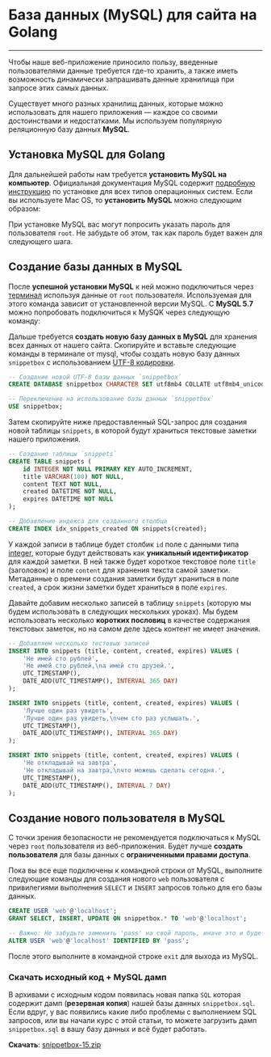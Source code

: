 # База данных (MySQL) для сайта на Golang

---
Чтобы наше веб-приложение приносило пользу, введенные пользователями данные требуется где-то хранить, а также иметь возможность динамически запрашивать данные хранилища при запросе этих самых данных.

Существует много разных хранилищ данных, которые можно использовать для нашего приложения — каждое со своими достоинствами и недостатками. Мы используем популярную реляционную базу данных **MySQL**.

## Установка MySQL для Golang

Для дальнейшей работы нам требуется **установить MySQL на компьютер**. Официальная документация MySQL содержит [подробную инструкцию](https://dev.mysql.com/doc/refman/5.7/en/installing.html) по установке для всех типов операционных систем. Если вы используете Mac OS, то **установить MySQL** можно следующим образом:

При установке MySQL вас могут попросить указать пароль для пользователя `root`. Не забудьте об этом, так как пароль будет важен для следующего шага.

## Создание базы данных в MySQL

После **успешной установки MySQL** к ней можно подключиться через [терминал](https://golangs.org/managing-configuration-settings "запуск приложения в терминале") используя данные от `root` пользователя. Используемая для этого команда зависит от установленной версии MySQL. С **MySQL 5.7** можно попробовать подключиться к MySQK через следующую команду:

Дальше требуется **создать новую базу данных в MySQL** для хранения всех данных от нашего сайта. Скопируйте и вставьте следующие команды в терминале от mysql, чтобы создать новую базу данных `snippetbox` с использованием [UTF-8 кодировки](https://golangs.org/kodirovka-zamena "меняем кодировку в golang").

```sql
-- Создание новой UTF-8 базы данных `snippetbox`
CREATE DATABASE snippetbox CHARACTER SET utf8mb4 COLLATE utf8mb4_unicode_ci;

-- Переключение на использование базы данных `snippetbox`
USE snippetbox;
```
Затем скопируйте ниже предоставленный SQL-запрос для создания новой таблицы `snippets`, в которой будут храниться текстовые заметки нашего приложения.

```sql
-- Создание таблицы `snippets`
CREATE TABLE snippets (
    id INTEGER NOT NULL PRIMARY KEY AUTO_INCREMENT,
    title VARCHAR(100) NOT NULL,
    content TEXT NOT NULL,
    created DATETIME NOT NULL,
    expires DATETIME NOT NULL
);

-- Добавление индекса для созданного столбца
CREATE INDEX idx_snippets_created ON snippets(created);
```
У каждой записи в таблице будет столбик `id` поле с данными типа [integer](https://golangs.org/integer "integer golang"), которые будут действовать как **уникальный идентификатор** для каждой заметки. В ней также будет короткое текстовое поле `title` (заголовок) и поле `content` для хранения текста самой заметки. Метаданные о времени создания заметки будут храниться в поле `created`, а срок жизни заметки будет храниться в поле `expires`.

Давайте добавим несколько записей в таблицу `snippets` (которую мы будем использовать в следующих нескольких уроках). Мы будем использовать несколько **коротких пословиц** в качестве содержания текстовых заметок, но на самом деле здесь контент не имеет значения.

```sql
-- Добавляем несколько тестовых записей
INSERT INTO snippets (title, content, created, expires) VALUES (
    'Не имей сто рублей',
    'Не имей сто рублей,\nа имей сто друзей.',
    UTC_TIMESTAMP(),
    DATE_ADD(UTC_TIMESTAMP(), INTERVAL 365 DAY)
);

INSERT INTO snippets (title, content, created, expires) VALUES (
    'Лучше один раз увидеть',
    'Лучше один раз увидеть,\nчем сто раз услышать.',
    UTC_TIMESTAMP(),
    DATE_ADD(UTC_TIMESTAMP(), INTERVAL 365 DAY)
);

INSERT INTO snippets (title, content, created, expires) VALUES (
    'Не откладывай на завтра',
    'Не откладывай на завтра,\nчто можешь сделать сегодня.',
    UTC_TIMESTAMP(),
    DATE_ADD(UTC_TIMESTAMP(), INTERVAL 7 DAY)
);
```
## Создание нового пользователя в MySQL

С точки зрения безопасности не рекомендуется подключаться к MySQL через `root` пользователя из веб-приложения. Будет лучше **создать пользователя** для базы данных с **ограниченными правами доступа**.

Пока вы все еще подключены к командной строки от MySQL, выполните следующие команды для создания нового `web` пользователя с привилегиями выполнения `SELECT` и `INSERT` запросов только для его базы данных.

```sql
CREATE USER 'web'@'localhost';
GRANT SELECT, INSERT, UPDATE ON snippetbox.* TO 'web'@'localhost';

-- Важно: Не забудьте заменить 'pass' на свой пароль, иначе это и будет паролем.
ALTER USER 'web'@'localhost' IDENTIFIED BY 'pass';
```
После этого выполните в командной строке `exit` для выхода из MySQL.


### Скачать исходный код + MySQL дамп

В архивами с исходным кодом появилась новая папка `SQL` которая содержит дамп (**резервная копия**) нашей базы данных `snippetbox.sql`. Если вдруг, у вас появились какие либо проблемы с выполнением SQL запросов, или вы начали курс с этой статьи, то можете загрузить дамп `snippetbox.sql` в вашу базу данных и всё будет работать.

**Скачать**: [snippetbox-15.zip](https://golangs.org/wp-content/uploads/2021/01/snippetbox-15.zip)
